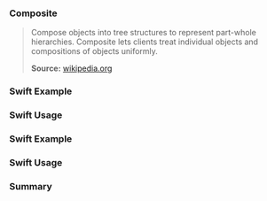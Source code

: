 ### Composite

> Compose objects into tree structures to represent part-whole hierarchies. Composite lets clients treat individual objects and compositions of objects uniformly.
>
>**Source:** [wikipedia.org](https://en.wikipedia.org/wiki/Composite_pattern)

### Swift Example

### Swift Usage

### Swift Example

### Swift Usage

### Summary